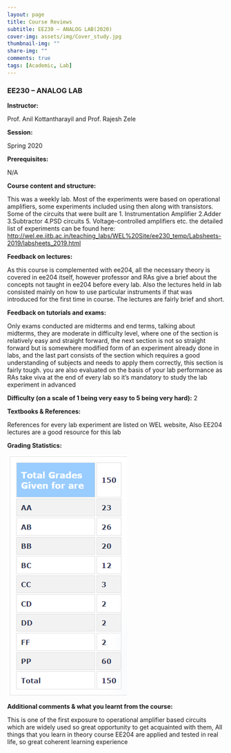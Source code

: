 ```yaml
---
layout: page
title: Course Reviews
subtitle: EE230 – ANALOG LAB(2020)
cover-img: assets/img/Cover_study.jpg
thumbnail-img: ""
share-img: ""
comments: true
tags: [Academic, Lab]
---
```


### EE230 – ANALOG LAB

**Instructor:**

Prof. Anil Kottantharayil and Prof. Rajesh Zele

**Session:**

Spring 2020

**Prerequisites:**

N/A

**Course content and structure:**

This was a weekly lab. Most of the experiments were based on operational amplifiers, some experiments included using then along with transistors. Some of the circuits that were built are 1. Instrumentation Amplifier 2.Adder 3.Subtractor 4.PSD circuits 5. Voltage-controlled amplifiers etc. the detailed list of experiments can be found here: http://wel.ee.iitb.ac.in/teaching_labs/WEL%20Site/ee230_temp/Labsheets-2019/labsheets_2019.html

**Feedback on lectures:**

As this course is complemented with ee204, all the necessary theory is covered in ee204 itself, however professor and RAs give a brief about the concepts not taught in ee204 before every lab. Also the lectures held in lab consisted mainly on how to use particular instruments if that was introduced for the first time in course. The lectures are fairly brief and short.

**Feedback on tutorials and exams:**

Only exams conducted are midterms and end terms, talking about midterms, they are moderate in difficulty level, where one of the section is relatively easy and straight forward, the next section is not so straight forward but is somewhere modified form of an experiment already done in labs, and the last part consists of the section which requires a good understanding of subjects and needs to apply them correctly, this section is fairly tough. you are also evaluated on the basis of your lab performance as RAs take viva at the end of every lab so it’s mandatory to study the lab experiment in advanced

**Difficulty (on a scale of 1 being very easy to 5 being very hard):** 2

**Textbooks & References:**

References for every lab experiment are listed on WEL website, Also EE204 lectures are a good resource for this lab

**Grading Statistics:** 

![Grades](ee230_Spring_2020.png)

**Additional comments & what you learnt from the course:**

 This is one of the first exposure to operational amplifier based circuits which are widely used so great opportunity to get acquainted with them, All things that you learn in theory course EE204 are applied and tested in real life, so great coherent learning experience